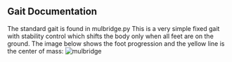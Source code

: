 ## Gait Documentation
The standard gait is found in mulbridge.py This is a very simple fixed gait with stability control which shifts the body only when all feet are on the ground. The image below shows the foot progression and the yellow line is the center of mass:
![mulbridge](https://raw.github.com/mikeferguson/smaldog/master/doc/mulbridge_gait.png)
